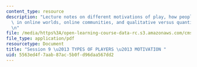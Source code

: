 ```yaml
---
content_type: resource
description: "Lecture notes on different motivations of play, how people play together\
  \ in online worlds, online communities, and qualitative versus quantitative approaches.\r\
  \n"
file: /media/https%3A/open-learning-course-data-rc.s3.amazonaws.com/cms-300-introduction-to-videogame-studies-fall-2011/5563ed4f7aab87ac5b0fd96daa567dd2_MITCMS_300F11_session_9.pdf
file_type: application/pdf
resourcetype: Document
title: "Session 9 \u2013 TYPES OF PLAYERS \u2013 MOTIVATION "
uid: 5563ed4f-7aab-87ac-5b0f-d96daa567dd2
---
```


